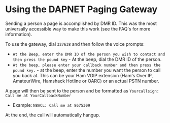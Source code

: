 # Using the DAPNET Paging Gateway

Sending a person a page is accomplished by DMR ID. This was the most universally accessible way to make this work (see the FAQ's for more information).

To use the gateway, dial ```327638``` and then follow the voice prompts:

* ```At the Beep, enter the DMR ID of the person you wish to contact and then press the pound key``` - At the beep, dial the DMR ID of the person.
* ```At the beep, please enter your callback number and then press the pound key.``` - at the beep, enter the number you want the person to call you back at. This can be your Ham VOIP extension (Ham's Over IP, AmateurWire, Hamshack Hotline or OARC) or an actual PSTN number. 

A page will then be sent to the person and be formatted as ```Yourcallsign: Call me at YourCallbackNumber```

* Example: ```N8ACL: Call me at 8675309```

At the end, the call will automatically hangup.